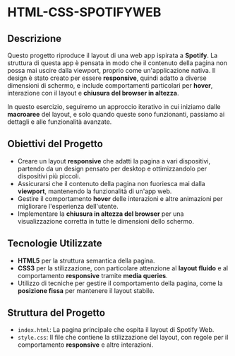 
# HTML-CSS-SPOTIFYWEB

## Descrizione

Questo progetto riproduce il layout di una web app ispirata a **Spotify**. La struttura di questa app è pensata in modo che il contenuto della pagina non possa mai uscire dalla viewport, proprio come un'applicazione nativa. Il design è stato creato per essere **responsive**, quindi adatto a diverse dimensioni di schermo, e include comportamenti particolari per **hover**, interazione con il layout e **chiusura del browser in altezza**.

In questo esercizio, seguiremo un approccio iterativo in cui iniziamo dalle **macroaree** del layout, e solo quando queste sono funzionanti, passiamo ai dettagli e alle funzionalità avanzate.

## Obiettivi del Progetto

- Creare un layout **responsive** che adatti la pagina a vari dispositivi, partendo da un design pensato per desktop e ottimizzandolo per dispositivi più piccoli.
- Assicurarsi che il contenuto della pagina non fuoriesca mai dalla **viewport**, mantenendo la funzionalità di un'app web.
- Gestire il comportamento **hover** delle interazioni e altre animazioni per migliorare l'esperienza dell'utente.
- Implementare la **chiusura in altezza del browser** per una visualizzazione corretta in tutte le dimensioni dello schermo.

## Tecnologie Utilizzate

- **HTML5** per la struttura semantica della pagina.
- **CSS3** per la stilizzazione, con particolare attenzione al **layout fluido** e al comportamento **responsive** tramite **media queries**.
- Utilizzo di tecniche per gestire il comportamento della pagina, come la **posizione fissa** per mantenere il layout stabile.

## Struttura del Progetto

- `index.html`: La pagina principale che ospita il layout di Spotify Web.
- `style.css`: Il file che contiene la stilizzazione del layout, con regole per il comportamento **responsive** e altre interazioni.
